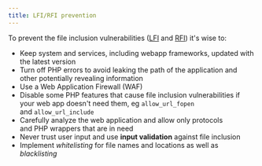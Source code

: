 ```yaml
---
title: LFI/RFI prevention
---
```


To prevent the file inclusion vulnerabilities ([LFI](knowledge/offsec/pentesting/LFI.md) and [RFI](knowledge/offsec/pentesting/RFI.md)) it's wise to:

- Keep system and services, including webapp frameworks, updated with the latest version
- Turn off PHP errors to avoid leaking the path of the application and other potentially revealing information
- Use a Web Application Firewall (WAF)
- Disable some PHP features that cause file inclusion vulnerabilities if your web app doesn't need them, eg `allow_url_fopen` and `allow_url_include`
- Carefully analyze the web application and allow only protocols and PHP wrappers that are in need
- Never trust user input and use **input validation** against file inclusion
- Implement _whitelisting_ for file names and locations as well as _blacklisting_
